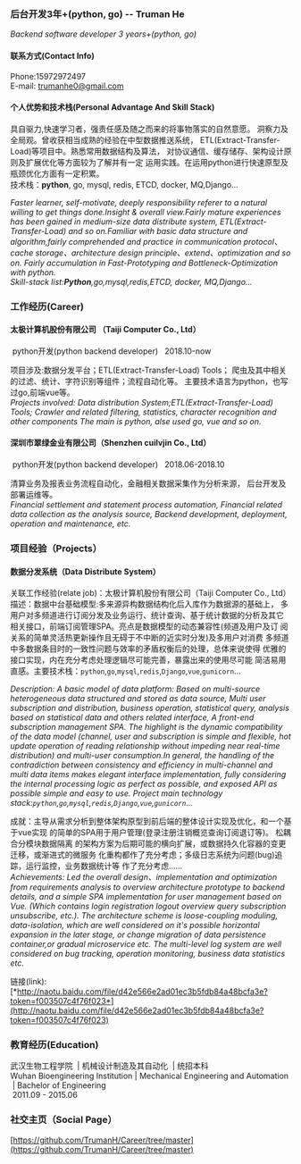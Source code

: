 ### 后台开发3年+(python, go) -- Truman He
*Backend software developer 3 years+(python, go)*

#### 联系方式(Contact Info)
Phone:15972972497   
E-mail: trumanhe0@gmail.com

#### 个人优势和技术栈(Personal Advantage And Skill Stack)
具自驱力,快速学习者，强责任感及随之而来的将事物落实的自然意愿。
洞察力及全局观。曾收获相当成熟的经验在中型数据推送系统，
ETL(Extract-Transfer-Load)等项目中。熟悉常用数据结构及算法，
对协议通信、缓存储存、架构设计原则及扩展优化等方面较为了解并有一定
运用实践。在运用python进行快速原型及瓶颈优化方面有一定积累。   
技术栈：__python__, go, mysql, redis, ETCD, docker, MQ,Django...

*Faster learner, self-motivate, deeply responsibility referer to a
natural willing to get things done.Insight & overall view.Fairly mature 
experiences has been gained in medium-size data distribute system, 
ETL(Extract-Transfer-Load) and so on.Familiar with basic data structure
and algorithm,fairly comprehended and practice in communication protocol、
cache storage、architecture design principle、extend、optimization and so on.
Fairly accumulation in Fast-Prototyping and Bottleneck-Optimization
with python.*    
*Skill-stack list:__Python__,go,mysql,redis,ETCD, docker, MQ,Django...*


### 工作经历(Career)
#### 太极计算机股份有限公司 （Taiji Computer Co., Ltd）
&nbsp;python开发(python backend developer)  &nbsp; 2018.10-now

项目涉及:数据分发平台；ETL(Extract-Transfer-Load) Tools；
爬虫及其中相关的过滤、统计、字符识别等组件；流程自动化等。
主要技术语言为python，也写过go,前端vue等。     
*Projects involved: Data distribution System;ETL(Extract-Transfer-Load) Tools;
Crawler and related filtering, statistics, character recognition and other components
The main is python, alse used go, vue and so on.*
#### 深圳市翠绿金业有限公司（Shenzhen cuilvjin Co., Ltd）
 &nbsp;python开发(python backend developer)  &nbsp; 2018.06-2018.10

清算业务及报表业务流程自动化，金融相关数据采集作为分析来源，
后台开发及部署运维等。    
*Financial settlement and statement process automation, 
Financial related data collection as the analysis source,
Backend development, deployment, operation and maintenance, etc.*
### 项目经验（Projects）
#### 数据分发系统（Data Distribute System）
关联工作经验(relate job)：太极计算机股份有限公司（Taiji Computer Co., Ltd）
描述：数据中台基础模型:多来源异构数据结构化后入库作为数据源的基础上，
多用户对多频道进行订阅分发及业务运行、统计查询、基于统计数据的分析及其它
相关接口，前端订阅管理SPA。亮点是数据模型的动态兼容性(频道及用户及订
阅关系的简单灵活热更新操作且无碍于不中断的近实时分发)及多用户对消费
多频道中多数据条目时的一致性问题与效率的矛盾权衡后的处理，总体来说使得
优雅的接口实现，内在充分考虑处理逻辑尽可能完善，暴露出来的使用尽可能
简洁易用直感。主要技术栈：`python`,`go`,`mysql`,`redis`,`Django`,`vue`,`gunicorn`...   

*Description: A basic model of data  platform: 
Based on multi-source heterogeneous data structured and stored as data source,
Multi user subscription and distribution, business operation, 
statistical query, analysis based on statistical data and others
related interface, A front-end subscription management SPA. The 
highlight is the dynamic compatibility of the data model (channel, 
user and subscription is simple and flexible, hot update operation of 
reading relationship without impeding near real-time distribution) and 
multi-user consumption.In general, the handling of the contradiction 
between consistency and efficiency in multi-channel and multi data items makes
elegant interface implementation, fully considering the internal processing 
logic as perfect as possible, and exposed API as possible simple and easy to use.
Project main technology stack:`python`,`go`,`mysql`,`redis`,`Django`,`vue`,`gunicorn`...*

成就：主导从需求分析到整体架构原型到前后端的整体设计实现及优化，和一个基于vue实现
的简单的SPA用于用户管理(登录注册注销概览查询订阅退订等)。 松耦合分模块数据隔离
的架构方案为后期可能的横向扩展，或数据持久化容器的变更迁移，或渐进式的微服务
化重构都作了充分考虑；多级日志系统为问题(bug)追踪，运行监控，业务数据统计等
作了充分考虑……    
*Achievements: Led the overall design、implementation and optimization 
from requirements analysis to overview architecture prototype to backend details,
and a simple SPA implementation for user management based on Vue. 
(Which contains login registration logout overview query subscription unsubscribe, etc.). 
The architecture scheme is loose-coupling moduling, data-isolation, 
which are well considered on it's possible horizontal expansion in the later stage, 
or change migration of data persistence container,or gradual microservice etc.
The multi-level log system are well considered on bug tracking, 
operation monitoring, business data statistics etc.*

链接(link):[*http://naotu.baidu.com/file/d42e566e2ad01ec3b5fdb84a48bcfa3e?token=f003507c4f76f023*](http://naotu.baidu.com/file/d42e566e2ad01ec3b5fdb84a48bcfa3e?token=f003507c4f76f023)     

### 教育经历(Education)
武汉生物工程学院 &nbsp;|&nbsp;机械设计制造及其自动化 &nbsp;|&nbsp;统招本科    
Wuhan Bioengineering Institution&nbsp;|&nbsp;Mechanical Engineering and Automation &nbsp;|&nbsp;Bachelor of Engineering    
 &nbsp;2011.09 - 2015.06
 
 ### 社交主页（Social Page）
 [https://github.com/TrumanH/Career/tree/master](https://github.com/TrumanH/Career/tree/master)
